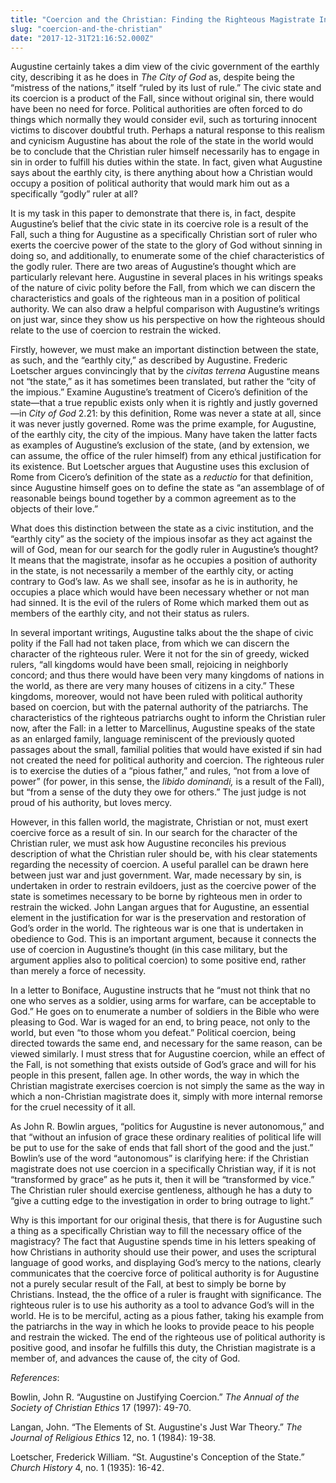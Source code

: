 ```yaml
---
title: "Coercion and the Christian: Finding the Righteous Magistrate In the Political Thought of Augustine"
slug: "coercion-and-the-christian"
date: "2017-12-31T21:16:52.000Z"
---
```


Augustine certainly takes a dim view of the civic government of the earthly city, describing it as he does in _The City of God_ as, despite being the “mistress of the nations,” itself “ruled by its lust of rule.” The civic state and its coercion is a product of the Fall, since without original sin, there would have been no need for force. Political authorities are often forced to do things which normally they would consider evil, such as torturing innocent victims to discover doubtful truth. Perhaps a natural response to this realism and cynicism Augustine has about the role of the state in the world would be to conclude that the Christian ruler himself necessarily has to engage in sin in order to fulfill his duties within the state. In fact, given what Augustine says about the earthly city, is there anything about how a Christian would occupy a position of political authority that would mark him out as a specifically “godly” ruler at all?

It is my task in this paper to demonstrate that there is, in fact, despite Augustine’s belief that the civic state in its coercive role is a result of the Fall, such a thing for Augustine as a specifically Christian sort of ruler who exerts the coercive power of the state to the glory of God without sinning in doing so, and additionally, to enumerate some of the chief characteristics of the godly ruler. There are two areas of Augustine’s thought which are particularly relevant here. Augustine in several places in his writings speaks of the nature of civic polity before the Fall, from which we can discern the characteristics and goals of the righteous man in a position of political authority. We can also draw a helpful comparison with Augustine’s writings on just war, since they show us his perspective on how the righteous should relate to the use of coercion to restrain the wicked.

Firstly, however, we must make an important distinction between the state, as such, and the “earthly city,” as described by Augustine. Frederic Loetscher argues convincingly that by the _civitas terrena_ Augustine means not “the state,” as it has sometimes been translated, but rather the “city of the impious.” Examine Augustine’s treatment of Cicero’s definition of the state—that a true republic exists only when it is rightly and justly governed—in _City of God_ 2.21: by this definition, Rome was never a state at all, since it was never justly governed. Rome was the prime example, for Augustine, of the earthly city, the city of the impious. Many have taken the latter facts as examples of Augustine’s exclusion of the state, (and by extension, we can assume, the office of the ruler himself) from any ethical justification for its existence. But Loetscher argues that Augustine uses this exclusion of Rome from Cicero’s definition of the state as a _reductio_ for that definition, since Augustine himself goes on to define the state as “an assemblage of of reasonable beings bound together by a common agreement as to the objects of their love.”

What does this distinction between the state as a civic institution, and the “earthly city” as the society of the impious insofar as they act against the will of God, mean for our search for the godly ruler in Augustine’s thought? It means that the magistrate, insofar as he occupies a position of authority in the state, is not necessarily a member of the earthly city, or acting contrary to God’s law. As we shall see, insofar as he is in authority, he occupies a place which would have been necessary whether or not man had sinned. It is the evil of the rulers of Rome which marked them out as members of the earthly city, and not their status as rulers.

In several important writings, Augustine talks about the the shape of civic polity if the Fall had not taken place, from which we can discern the character of the righteous ruler. Were it not for the sin of greedy, wicked rulers, “all kingdoms would have been small, rejoicing in neighborly concord; and thus there would have been very many kingdoms of nations in the world, as there are very many houses of citizens in a city.” These kingdoms, moreover, would not have been ruled with political authority based on coercion, but with the paternal authority of the patriarchs. The characteristics of the righteous patriarchs ought to inform the Christian ruler now, after the Fall: in a letter to Marcellinus, Augustine speaks of the state as an enlarged family, language reminiscent of the previously quoted passages about the small, familial polities that would have existed if sin had not created the need for political authority and coercion. The righteous ruler is to exercise the duties of a “pious father,” and rules, “not from a love of power” (for power, in this sense, the _libido dominandi,_ is a result of the Fall), but “from a sense of the duty they owe for others.” The just judge is not proud of his authority, but loves mercy.

However, in this fallen world, the magistrate, Christian or not, must exert coercive force as a result of sin. In our search for the character of the Christian ruler, we must ask how Augustine reconciles his previous description of what the Christian ruler should be, with his clear statements regarding the necessity of coercion. A useful parallel can be drawn here between just war and just government. War, made necessary by sin, is undertaken in order to restrain evildoers, just as the coercive power of the state is sometimes necessary to be borne by righteous men in order to restrain the wicked. John Langan argues that for Augustine, an essential element in the justification for war is the preservation and restoration of God’s order in the world. The righteous war is one that is undertaken in obedience to God. This is an important argument, because it connects the use of coercion in Augustine’s thought (in this case military, but the argument applies also to political coercion) to some positive end, rather than merely a force of necessity.

In a letter to Boniface, Augustine instructs that he “must not think that no one who serves as a soldier, using arms for warfare, can be acceptable to God.” He goes on to enumerate a number of soldiers in the Bible who were pleasing to God. War is waged for an end, to bring peace, not only to the world, but even “to those whom you defeat.” Political coercion, being directed towards the same end, and necessary for the same reason, can be viewed similarly. I must stress that for Augustine coercion, while an effect of the Fall, is not something that exists outside of God’s grace and will for his people in this present, fallen age. In other words, the way in which the Christian magistrate exercises coercion is not simply the same as the way in which a non-Christian magistrate does it, simply with more internal remorse for the cruel necessity of it all.

As John R. Bowlin argues, “politics for Augustine is never autonomous,” and that “without an infusion of grace these ordinary realities of political life will be put to use for the sake of ends that fall short of the good and the just.” Bowlin’s use of the word “autonomous” is clarifying here: if the Christian magistrate does not use coercion in a specifically Christian way, if it is not “transformed by grace” as he puts it, then it will be “transformed by vice.” The Christian ruler should exercise gentleness, although he has a duty to “give a cutting edge to the investigation in order to bring outrage to light.”

Why is this important for our original thesis, that there is for Augustine such a thing as a specifically Christian way to fill the necessary office of the magistracy? The fact that Augustine spends time in his letters speaking of how Christians in authority should use their power, and uses the scriptural language of good works, and displaying God’s mercy to the nations, clearly communicates that the coercive force of political authority is for Augustine not a purely secular result of the Fall, at best to simply be borne by Christians. Instead, the the office of a ruler is fraught with significance. The righteous ruler is to use his authority as a tool to advance God’s will in the world. He is to be merciful, acting as a pious father, taking his example from the patriarchs in the way in which he looks to provide peace to his people and restrain the wicked. The end of the righteous use of political authority is positive good, and insofar he fulfills this duty, the Christian magistrate is a member of, and advances the cause of, the city of God.

_References_:

Bowlin, John R. “Augustine on Justifying Coercion.” _The Annual of the Society of Christian Ethics_ 17 (1997): 49-70.

Langan, John. “The Elements of St. Augustine's Just War Theory.” _The Journal of Religious Ethics_ 12, no. 1 (1984): 19-38.

Loetscher, Frederick William. “St. Augustine's Conception of the State.” _Church History_ 4, no. 1 (1935): 16-42.
